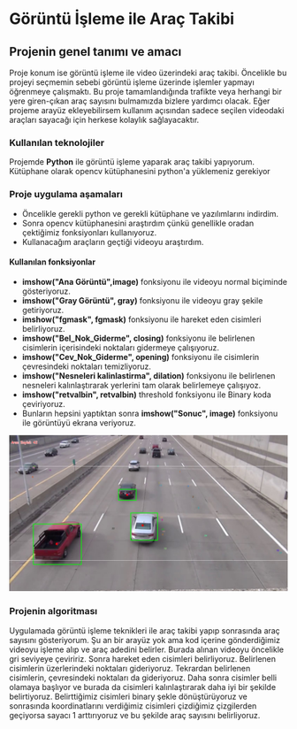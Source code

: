 # Görüntü İşleme ile Araç Takibi
##  Projenin genel tanımı ve amacı

Proje konum ise görüntü işleme ile video üzerindeki araç takibi.
Öncelikle bu projeyi seçmemin sebebi görüntü işleme üzerinde işlemler yapmayı öğrenmeye çalışmaktı. 
Bu proje tamamlandığında trafikte veya herhangi bir yere giren-çıkan araç sayısını bulmamızda bizlere yardımcı olacak.
Eğer projeme arayüz ekleyebilirsem kullanım açısından sadece seçilen videodaki araçları sayacağı için herkese kolaylık sağlayacaktır.

### Kullanılan teknolojiler
Projemde **Python** ile görüntü işleme yaparak araç takibi yapıyorum.
Kütüphane olarak opencv kütüphanesini python'a yüklemeniz gerekiyor

### Proje uygulama aşamaları
* Öncelikle gerekli python ve gerekli kütüphane ve yazılımlarını indirdim.
* Sonra opencv kütüphanesini araştırdım çünkü genellikle oradan çektiğimiz fonksiyonları kullanıyoruz.
* Kullanacağım araçların geçtiği videoyu araştırdım.
#### Kullanılan fonksiyonlar
* **imshow("Ana Görüntü",image)** fonksiyonu ile videoyu normal biçiminde gösteriyoruz.
* **imshow("Gray Görüntü", gray)** fonksiyonu ile videoyu gray şekile getiriyoruz.
* **imshow("fgmask", fgmask)** fonksiyonu ile hareket eden cisimleri belirliyoruz.
* **imshow("Bel_Nok_Giderme", closing)** fonksiyonu ile belirlenen cisimlerin içerisindeki noktaları gidermeye çalışıyoruz.
* **imshow("Cev_Nok_Giderme", opening)** fonksiyonu ile cisimlerin çevresindeki noktaları temizliyoruz.
* **imshow("Nesneleri kalinlastirma", dilation)** fonksiyonu ile belirlenen nesneleri kalınlaştırarak yerlerini tam olarak belirlemeye çalışıyoz.
* **imshow("retvalbin", retvalbin)** threshold fonksiyonu ile Binary koda çeviriyoruz.
* Bunların hepsini yaptıktan sonra **imshow("Sonuc", image)** fonksiyonu ile görüntüyü ekrana veriyoruz.

![GitHub Logo](https://github.com/mmenesyucel/Goruntu-Isleme-Arac-Takibi/blob/master/seorce/image/arac_sayisi.JPG)
  
### Projenin algoritması

Uygulamada görüntü işleme teknikleri ile araç takibi yapıp sonrasında araç sayısını gösteriyorum. Şu an bir arayüz yok ama kod içerine gönderdiğimiz videoyu işleme alıp ve araç adedini belirler. Burada alınan videoyu öncelikle gri seviyeye çeviririz. Sonra hareket eden cisimleri belirliyoruz. Belirlenen cisimlerin üzerlerindeki noktaları gideriyoruz. Tekrardan belirlenen cisimlerin, çevresindeki noktaları da gideriyoruz. Daha sonra cisimler belli olamaya başlıyor ve burada da cisimleri kalınlaştırarak daha iyi bir şekilde belirtiyoruz. Belirttiğimiz cisimleri binary şekle dönüştürüyoruz ve sonrasında koordinatlarını verdiğimiz cisimleri çizdiğimiz çizgilerden geçiyorsa sayacı 1 arttırıyoruz ve bu şekilde araç sayısını belirliyoruz.


